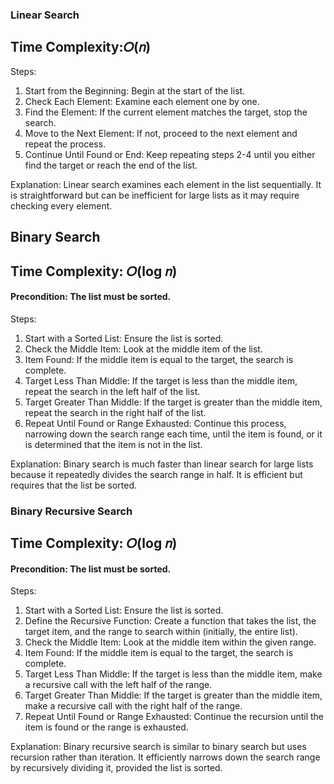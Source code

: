 ### Linear Search
## Time Complexity:𝑂(𝑛)

Steps:
1. Start from the Beginning: Begin at the start of the list.
2. Check Each Element: Examine each element one by one.
3. Find the Element: If the current element matches the target, stop the search.
4. Move to the Next Element: If not, proceed to the next element and repeat the process.
5. Continue Until Found or End: Keep repeating steps 2-4 until you either find the target or reach the end of the list.

Explanation: Linear search examines each element in the list sequentially. It is straightforward but can be inefficient for large lists as it may require checking every element.

## Binary Search
## Time Complexity: 𝑂(log 𝑛)

#### Precondition: The list must be sorted.

Steps:
1. Start with a Sorted List: Ensure the list is sorted.
2. Check the Middle Item: Look at the middle item of the list.
3. Item Found: If the middle item is equal to the target, the search is complete.
4. Target Less Than Middle: If the target is less than the middle item, repeat the search in the left half of the list.
5. Target Greater Than Middle: If the target is greater than the middle item, repeat the search in the right half of the list.
6. Repeat Until Found or Range Exhausted: Continue this process, narrowing down the search range each time, until the item is found, or it is determined that the item is not in the list.

Explanation: Binary search is much faster than linear search for large lists because it repeatedly divides the search range in half. It is efficient but requires that the list be sorted.

### Binary Recursive Search
## Time Complexity: 𝑂(log 𝑛)

#### Precondition: The list must be sorted.

Steps:
1. Start with a Sorted List: Ensure the list is sorted.
2. Define the Recursive Function: Create a function that takes the list, the target item, and the range to search within (initially, the entire list).
3. Check the Middle Item: Look at the middle item within the given range.
4. Item Found: If the middle item is equal to the target, the search is complete.
5. Target Less Than Middle: If the target is less than the middle item, make a recursive call with the left half of the range.
6. Target Greater Than Middle: If the target is greater than the middle item, make a recursive call with the right half of the range.
7. Repeat Until Found or Range Exhausted: Continue the recursion until the item is found or the range is exhausted.

Explanation: Binary recursive search is similar to binary search but uses recursion rather than iteration. It efficiently narrows down the search range by recursively dividing it, provided the list is sorted.

